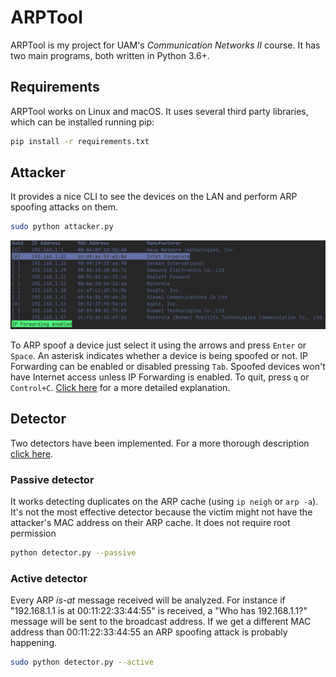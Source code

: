 # ARPTool
ARPTool is my project for UAM's *Communication Networks II* course. It has two main programs, both written in Python 3.6+.

## Requirements

ARPTool works on Linux and macOS. It uses several third party libraries, which can be installed running pip:

```bash
pip install -r requirements.txt
```

## Attacker
It provides a nice CLI to see the devices on the LAN and perform ARP spoofing attacks on them.

```bash
sudo python attacker.py
```

![](doc/attacker.png)

To ARP spoof a device just select it using the arrows and press `Enter` or `Space`.  An asterisk indicates whether a device is being spoofed or not. IP Forwarding can be enabled or disabled pressing `Tab`. Spoofed devices won't have Internet access unless IP Forwarding is enabled. To quit, press `q` or `Control+C`.  [Click here](doc/attacker.md) for a more detailed explanation.

## Detector

Two detectors have been implemented. For a more thorough description [click here](doc/detector.md).

### Passive detector

It works detecting duplicates on the ARP cache (using ```ip neigh``` or  ```arp -a```). It's not the most effective detector because the victim might not have the attacker's MAC address on their ARP cache. It does not require root permission

```bash
python detector.py --passive
```

### Active detector

Every ARP *is-at* message received will be analyzed. For instance if "192.168.1.1 is at 00:11:22:33:44:55" is received, a "Who has 192.168.1.1?" message will be sent to the broadcast address. If we get a different MAC address than 00:11:22:33:44:55 an ARP spoofing attack is probably happening.

```bash
sudo python detector.py --active
```



